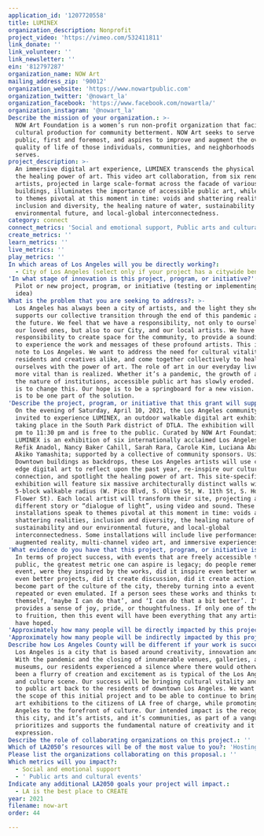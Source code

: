 ```yaml
---
application_id: '1207720558'
title: LUMINEX
organization_description: Nonprofit
project_video: 'https://vimeo.com/532411811'
link_donate: ''
link_volunteer: ''
link_newsletter: ''
ein: '812797287'
organization_name: NOW Art
mailing_address_zip: '90012'
organization_website: 'https://www.nowartpublic.com'
organization_twitter: '@nowart_la'
organization_facebook: 'https://www.facebook.com/nowartla/'
organization_instagram: '@nowart_la'
Describe the mission of your organization.: >-
  NOW Art Foundation is a women’s run non-profit organization that facilitates
  cultural production for community betterment. NOW Art seeks to serve the
  public, first and foremost, and aspires to improve and augment the overall
  quality of life of those individuals, communities, and neighborhoods it
  serves.
project_description: >-
  An immersive digital art experience, LUMINEX transcends the physical to evoke
  the healing power of art. This video art collaboration, from six renown
  artists, projected in large scale-format across the facade of various downtown
  buildings, illuminates the importance of accessible public art, while speaking
  to themes pivotal at this moment in time: voids and shattering realities,
  inclusion and diversity, the healing nature of water, sustainability and our
  environmental future, and local-global interconnectedness.
category: connect
connect_metrics: 'Social and emotional support, Public arts and cultural events'
create_metrics: ''
learn_metrics: ''
live_metrics: ''
play_metrics: ''
In which areas of Los Angeles will you be directly working?:
  - City of Los Angeles (select only if your project has a citywide benefit)
'In what stage of innovation is this project, program, or initiative?': >-
  Pilot or new project, program, or initiative (testing or implementing a new
  idea)
What is the problem that you are seeking to address?: >-
  Los Angeles has always been a city of artists, and the light they shed
  supports our collective transition through the end of this pandemic and into
  the future. We feel that we have a responsibility, not only to ourselves and
  our loved ones, but also to our City, and our local artists. We have a
  responsibility to create space for the community, to provide a sounding board
  to experience the work and messages of these profound artists. This is a love
  note to Los Angeles. We want to address the need for cultural vitality, for
  residents and creatives alike, and come together collectively to heal
  ourselves with the power of art. The role of art in our everyday lives is much
  more vital than is realized. Whether it’s a pandemic, the growth of a city, or
  the nature of institutions, accessible public art has slowly eroded. Our hope
  is to change this. Our hope is to be a springboard for a new vision. Our hope
  is to be one part of the solution.
'Describe the project, program, or initiative that this grant will support to address the problem identified.': >-
  On the evening of Saturday, April 10, 2021, the Los Angeles community is
  invited to experience LUMINEX, an outdoor walkable digital art exhibition
  taking place in the South Park district of DTLA. The exhibition will run 7:30
  pm to 11:30 pm and is free to the public. Curated by NOW Art Foundation,
  LUMINEX is an exhibition of six internationally acclaimed Los Angeles artists:
  Refik Anadol, Nancy Baker Cahill, Sarah Rara, Carole Kim, Luciana Abait, and
  Akiko Yamashita; supported by a collective of community sponsors. Using our
  Downtown buildings as backdrops, these Los Angeles artists will use cutting
  edge digital art to reflect upon the past year, re-inspire our cultural
  connection, and spotlight the healing power of art. This site-specific
  exhibition will feature six massive architecturally distinct walls within a
  5-block walkable radius (W. Pico Blvd, S. Olive St, W. 11th St, S. Hope St,
  Flower St). Each local artist will transform their site, projecting a
  different story or “dialogue of light”, using video and sound. These digital
  installations speak to themes pivotal at this moment in time: voids and
  shattering realities, inclusion and diversity, the healing nature of water,
  sustainability and our environmental future, and local-global
  interconnectedness. Some installations will include live performances,
  augmented reality, multi-channel video art, and immersive experiences.
'What evidence do you have that this project, program, or initiative is or will be successful, and how will you define and measure success?': >-
  In terms of project success, with events that are freely accessible to the
  public, the greatest metric one can aspire is legacy; do people remember the
  event, were they inspired by the works, did it inspire even better works and
  even better projects, did it create discussion, did it create action, did it
  become part of the culture of the city, thereby turning into a event that is
  repeated or even emulated. If a person sees these works and thinks to
  themself, ‘maybe I can do that’, and ‘I can do that a bit better’. If it
  provides a sense of joy, pride, or thoughtfulness. If only one of these comes
  to fruition, then this event will have been everything that any artist could
  have hoped.
'Approximately how many people will be directly impacted by this project, program, or initiative?': '50000'
'Approximately how many people will be indirectly impacted by this project, program, or initiative?': '1000000'
Describe how Los Angeles County will be different if your work is successful.: >-
  Los Angeles is a city that is based around creativity, innovation and culture.
  With the pandemic and the closing of innumerable venues, galleries, and
  museums, our residents experienced a silence where there would otherwise have
  been a flurry of creation and excitement as is typical of the Los Angeles arts
  and culture scene. Our success will be bringing cultural vitality and access
  to public art back to the residents of downtown Los Angeles. We want to expand
  the scope of this initial project and to be able to continue to bring public
  art exhibitions to the citizens of LA free of charge, while promoting Los
  Angeles to the forefront of culture. Our intended impact is the recognition of
  this city, and it’s artists, and it’s communities, as part of a vanguard that
  prioritizes and supports the fundamental nature of creativity and it’s
  expression.
Describe the role of collaborating organizations on this project.: ''
Which of LA2050’s resources will be of the most value to you?: 'Hosting virtual events or gatherings,Volunteer recruitment'
Please list the organizations collaborating on this proposal.: ''
Which metrics will you impact?:
  - Social and emotional support
  - ' Public arts and cultural events'
Indicate any additional LA2050 goals your project will impact.:
  - LA is the best place to CREATE
year: 2021
filename: now-art
order: 44

---
```

